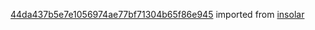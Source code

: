 [44da437b5e7e1056974ae77bf71304b65f86e945](https://github.com/insolar/insolar/commit/44da437b5e7e1056974ae77bf71304b65f86e945) imported from [insolar](https://github.com/insolar/insolar)
